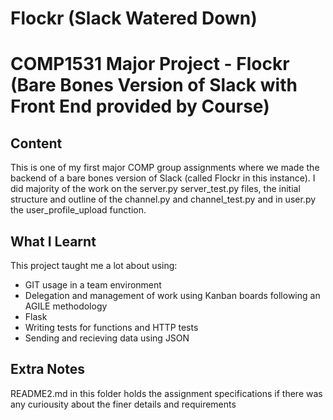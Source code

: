 # Flockr (Slack Watered Down)

# COMP1531 Major Project - Flockr (Bare Bones Version of Slack with Front End provided by Course)



## Content
This is one of my first major COMP group assignments where we made the backend of a bare bones version of Slack (called Flockr in this instance).
I did majority of the  work on the server.py server_test.py files, the initial structure and outline of the channel.py and channel_test.py and in user.py the user_profile_upload function.

## What I Learnt

This project taught me a lot about using:
*  GIT usage in a team environment
*  Delegation and management of work using Kanban boards following an AGILE methodology
*  Flask
*  Writing tests for functions and HTTP tests
*  Sending and recieving data using JSON


## Extra Notes
 README2.md in this folder holds the assignment specifications if there was any curiousity about the finer details and requirements
